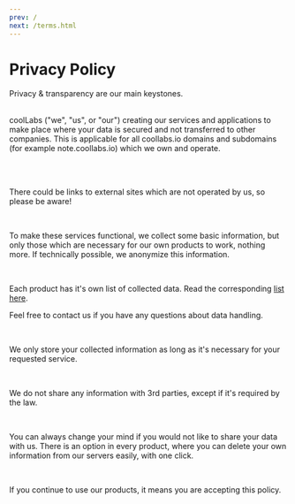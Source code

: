 ```yaml
---
prev: /
next: /terms.html
---
```

# Privacy Policy

<div class="text-justify">
Privacy & transparency are our main keystones. 

<br/>
<br/>

coolLabs ("we", "us", or "our") creating our services and applications to make place where your data is secured and not transferred to other companies. This is applicable for all coollabs.io domains and subdomains (for example note.coollabs.io) which we own and operate.   

<br/>
<br/>


There could be links to external sites which are not operated by us, so please be aware!

<br/>

To make these services functional, we collect some basic information, but only those which are necessary for our own products to work, nothing more. If technically possible, we anonymize this information.

<br/>

Each product has it's own list of collected data. Read the corresponding [list here](docs/).

Feel free to contact us if you have any questions about data handling.

<br/>

We only store your collected information as long as it's necessary for your requested service.

<br/>

We do not share any information with 3rd parties, except if it's required by the law.

<br/>

You can always change your mind if you would not like to share your data with us. 
There is an option in every product, where you can delete your own information from our servers easily, with one click.

<br/>

If you continue to use our products, it means you are accepting this policy.


</div>
